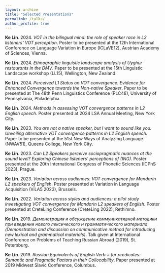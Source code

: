 ```yaml
---
layout: archive
title: "Selected Presentations"
permalink: /talks/
author_profile: true
---
```

**Ke Lin**. 2024. *VOT in the bilingual mind: the role of speaker race in L2 listeners' VOT perception*. Poster to be presented at the 12th International Conference on Language Variation in Europe (ICLaVE12), Austrian Academy of Sciences, Vienna.

**Ke Lin**. 2024. *Ethnographic linguistic landscape analysis of Uyghur restaurants in the DMV*. Paper to be presented at the 15th Linguistic Landscape workshop (LL15), Wellington, New Zealand.

**Ke Lin**. 2024. *Perceived L1 Status on VOT convergence: Evidence for Enhanced Convergence towards the Non-native Speaker*. Paper to be presented at The 48th Penn Linguistics Conference (PLC48), University of Pennsylvania, Philadelphia.

**Ke Lin**. 2024. *Methods in assessing VOT convergence patterns in L2 English speech.* Poster presented at 2024 LSA Annual Meeting, New York City.

**Ke Lin**. 2023. *You are not a native speaker, but I want to sound like you: Unveiling alternative VOT convergence patterns in L2 English speech.* Paper to be presented at the 51st New Ways of Analyzing Language (NWAV51), Queens College, New York City.

**Ke Lin**. 2023. *Can L2 Speakers perceive sociopragmatic nuances at the sound level? Exploring Chinese listeners’ perceptions of (ING)*. Poster presented at the 20th International Congress of Phonetic Sciences (ICPhS 2023), Prague.

**Ke Lin**. 2023. *Variation across audiences: VOT convergence for Mandarin L2 speakers of English*. Poster presented at Variation in Language Acquisition (ViLA5 2023), Brussels.

**Ke Lin**. 2022. *Variation across styles and audiences: a pilot study investigating VOT convergence for Mandarin L2 speakers of English*. Poster presented at CreteLing Conference (CreteLing 2022), Rethimno.

**Ke Lin**. 2019. *Демонстрация и обсуждение коммуникативной методики при введении нового лексического и грамматического материала (Demonstration and discussion on communicative method for introducing new lexical and grammatical materials)*. Talk given at International Conference on Problems of Teaching Russian Abroad (2019), St. Petersburg.

**Ke Lin**. 2019. *Russian Equivalents of English Verb + for predicates: Semantic and Pragmatic Factors in their Collocability*. Paper presented at 2019 Midwest Slavic Conference, Columbus.